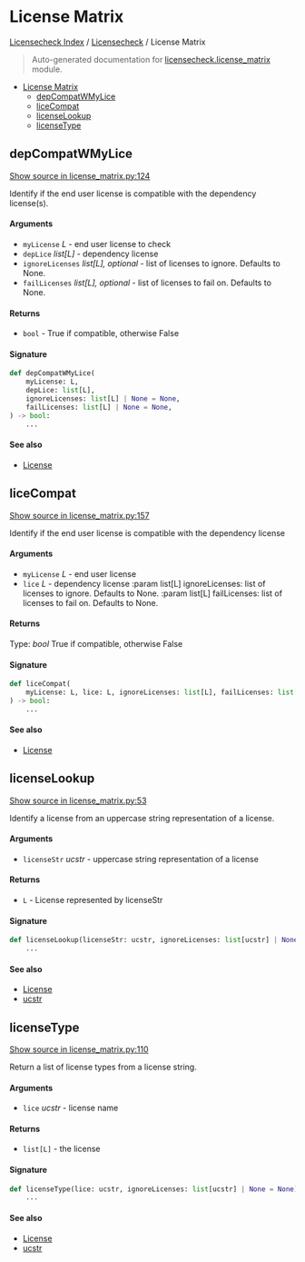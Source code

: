 # License Matrix

[Licensecheck Index](../README.md#licensecheck-index) /
[Licensecheck](./index.md#licensecheck) /
License Matrix

> Auto-generated documentation for [licensecheck.license_matrix](../../../licensecheck/license_matrix.py) module.

- [License Matrix](#license-matrix)
  - [depCompatWMyLice](#depcompatwmylice)
  - [liceCompat](#licecompat)
  - [licenseLookup](#licenselookup)
  - [licenseType](#licensetype)

## depCompatWMyLice

[Show source in license_matrix.py:124](../../../licensecheck/license_matrix.py#L124)

Identify if the end user license is compatible with the dependency license(s).

#### Arguments

- `myLicense` *L* - end user license to check
- `depLice` *list[L]* - dependency license
- `ignoreLicenses` *list[L], optional* - list of licenses to ignore. Defaults to None.
- `failLicenses` *list[L], optional* - list of licenses to fail on. Defaults to None.

#### Returns

- `bool` - True if compatible, otherwise False

#### Signature

```python
def depCompatWMyLice(
    myLicense: L,
    depLice: list[L],
    ignoreLicenses: list[L] | None = None,
    failLicenses: list[L] | None = None,
) -> bool:
    ...
```

#### See also

- [License](./types.md#license)



## liceCompat

[Show source in license_matrix.py:157](../../../licensecheck/license_matrix.py#L157)

Identify if the end user license is compatible with the dependency license

#### Arguments

- `myLicense` *L* - end user license
- `lice` *L* - dependency license
:param list[L] ignoreLicenses: list of licenses to ignore. Defaults to None.
:param list[L] failLicenses: list of licenses to fail on. Defaults to None.

#### Returns

Type: *bool*
True if compatible, otherwise False

#### Signature

```python
def liceCompat(
    myLicense: L, lice: L, ignoreLicenses: list[L], failLicenses: list[L]
) -> bool:
    ...
```

#### See also

- [License](./types.md#license)



## licenseLookup

[Show source in license_matrix.py:53](../../../licensecheck/license_matrix.py#L53)

Identify a license from an uppercase string representation of a license.

#### Arguments

- `licenseStr` *ucstr* - uppercase string representation of a license

#### Returns

- `L` - License represented by licenseStr

#### Signature

```python
def licenseLookup(licenseStr: ucstr, ignoreLicenses: list[ucstr] | None = None) -> L:
    ...
```

#### See also

- [License](./types.md#license)
- [ucstr](./types.md#ucstr)



## licenseType

[Show source in license_matrix.py:110](../../../licensecheck/license_matrix.py#L110)

Return a list of license types from a license string.

#### Arguments

- `lice` *ucstr* - license name

#### Returns

- `list[L]` - the license

#### Signature

```python
def licenseType(lice: ucstr, ignoreLicenses: list[ucstr] | None = None) -> list[L]:
    ...
```

#### See also

- [License](./types.md#license)
- [ucstr](./types.md#ucstr)